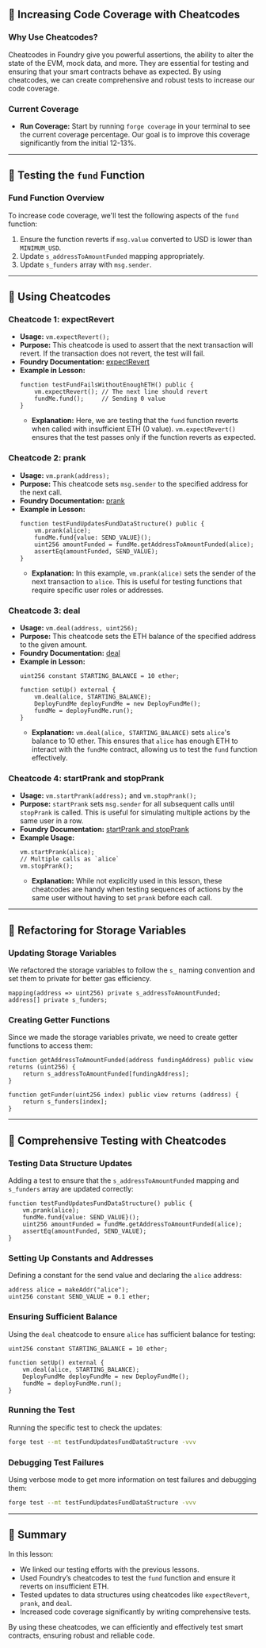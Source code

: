## 📂 Increasing Code Coverage with Cheatcodes

### **Why Use Cheatcodes?**
Cheatcodes in Foundry give you powerful assertions, the ability to alter the state of the EVM, mock data, and more. They are essential for testing and ensuring that your smart contracts behave as expected. By using cheatcodes, we can create comprehensive and robust tests to increase our code coverage.

### **Current Coverage**
- **Run Coverage:** Start by running `forge coverage` in your terminal to see the current coverage percentage. Our goal is to improve this coverage significantly from the initial 12-13%.

---

## 📂 Testing the `fund` Function

### **Fund Function Overview**
To increase code coverage, we'll test the following aspects of the `fund` function:
1. Ensure the function reverts if `msg.value` converted to USD is lower than `MINIMUM_USD`.
2. Update `s_addressToAmountFunded` mapping appropriately.
3. Update `s_funders` array with `msg.sender`.

---

## 📂 Using Cheatcodes

### **Cheatcode 1: expectRevert**
- **Usage:** `vm.expectRevert();`
- **Purpose:** This cheatcode is used to assert that the next transaction will revert. If the transaction does not revert, the test will fail.
- **Foundry Documentation:** [expectRevert](https://book.getfoundry.sh/cheatcodes/expect-revert)
- **Example in Lesson:**
  ```solidity
  function testFundFailsWithoutEnoughETH() public {
      vm.expectRevert(); // The next line should revert
      fundMe.fund();     // Sending 0 value
  }
  ```
  - **Explanation:** Here, we are testing that the `fund` function reverts when called with insufficient ETH (0 value). `vm.expectRevert()` ensures that the test passes only if the function reverts as expected.

### **Cheatcode 2: prank**
- **Usage:** `vm.prank(address);`
- **Purpose:** This cheatcode sets `msg.sender` to the specified address for the next call.
- **Foundry Documentation:** [prank](https://book.getfoundry.sh/cheatcodes/prank)
- **Example in Lesson:**
  ```solidity
  function testFundUpdatesFundDataStructure() public {
      vm.prank(alice);
      fundMe.fund{value: SEND_VALUE}();
      uint256 amountFunded = fundMe.getAddressToAmountFunded(alice);
      assertEq(amountFunded, SEND_VALUE);
  }
  ```
  - **Explanation:** In this example, `vm.prank(alice)` sets the sender of the next transaction to `alice`. This is useful for testing functions that require specific user roles or addresses.

### **Cheatcode 3: deal**
- **Usage:** `vm.deal(address, uint256);`
- **Purpose:** This cheatcode sets the ETH balance of the specified address to the given amount.
- **Foundry Documentation:** [deal](https://book.getfoundry.sh/cheatcodes/deal)
- **Example in Lesson:**
  ```solidity
  uint256 constant STARTING_BALANCE = 10 ether;

  function setUp() external {
      vm.deal(alice, STARTING_BALANCE);
      DeployFundMe deployFundMe = new DeployFundMe();
      fundMe = deployFundMe.run();
  }
  ```
  - **Explanation:** `vm.deal(alice, STARTING_BALANCE)` sets `alice`'s balance to 10 ether. This ensures that `alice` has enough ETH to interact with the `fundMe` contract, allowing us to test the `fund` function effectively.

### **Cheatcode 4: startPrank and stopPrank**
- **Usage:** `vm.startPrank(address);` and `vm.stopPrank();`
- **Purpose:** `startPrank` sets `msg.sender` for all subsequent calls until `stopPrank` is called. This is useful for simulating multiple actions by the same user in a row.
- **Foundry Documentation:** [startPrank and stopPrank](https://book.getfoundry.sh/cheatcodes/start-prank)
- **Example Usage:**
  ```solidity
  vm.startPrank(alice);
  // Multiple calls as `alice`
  vm.stopPrank();
  ```
  - **Explanation:** While not explicitly used in this lesson, these cheatcodes are handy when testing sequences of actions by the same user without having to set `prank` before each call.

---

## 📂 Refactoring for Storage Variables

### **Updating Storage Variables**
We refactored the storage variables to follow the `s_` naming convention and set them to private for better gas efficiency.

```solidity
mapping(address => uint256) private s_addressToAmountFunded;
address[] private s_funders;
```

### **Creating Getter Functions**
Since we made the storage variables private, we need to create getter functions to access them:

```solidity
function getAddressToAmountFunded(address fundingAddress) public view returns (uint256) {
    return s_addressToAmountFunded[fundingAddress];
}

function getFunder(uint256 index) public view returns (address) {
    return s_funders[index];
}
```

---

## 📂 Comprehensive Testing with Cheatcodes

### **Testing Data Structure Updates**
Adding a test to ensure that the `s_addressToAmountFunded` mapping and `s_funders` array are updated correctly:

```solidity
function testFundUpdatesFundDataStructure() public {
    vm.prank(alice);
    fundMe.fund{value: SEND_VALUE}();
    uint256 amountFunded = fundMe.getAddressToAmountFunded(alice);
    assertEq(amountFunded, SEND_VALUE);
}
```

### **Setting Up Constants and Addresses**
Defining a constant for the send value and declaring the `alice` address:

```solidity
address alice = makeAddr("alice");
uint256 constant SEND_VALUE = 0.1 ether;
```

### **Ensuring Sufficient Balance**
Using the `deal` cheatcode to ensure `alice` has sufficient balance for testing:

```solidity
uint256 constant STARTING_BALANCE = 10 ether;

function setUp() external {
    vm.deal(alice, STARTING_BALANCE);
    DeployFundMe deployFundMe = new DeployFundMe();
    fundMe = deployFundMe.run();
}
```

### **Running the Test**
Running the specific test to check the updates:

```bash
forge test --mt testFundUpdatesFundDataStructure -vvv
```

### **Debugging Test Failures**
Using verbose mode to get more information on test failures and debugging them:

```bash
forge test --mt testFundUpdatesFundDataStructure -vvv
```

---

## 📂 Summary

In this lesson:
- We linked our testing efforts with the previous lessons.
- Used Foundry’s cheatcodes to test the `fund` function and ensure it reverts on insufficient ETH.
- Tested updates to data structures using cheatcodes like `expectRevert`, `prank`, and `deal`.
- Increased code coverage significantly by writing comprehensive tests.

By using these cheatcodes, we can efficiently and effectively test smart contracts, ensuring robust and reliable code.
